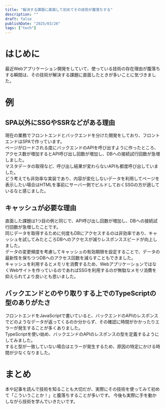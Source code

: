 ```yaml
---
title: "解決する課題に直面して初めてその技術が腹落ちする"
description: ""
draft: false
publishDate: "2025/03/26"
tags: ["tech"]
---
```


# はじめに

最近Webアプリケーション開発をしていて、使っている技術の存在理由が腹落ちする瞬間は、その技術が解決する課題に直面したときが多いことに気づきました。

# 例

## SPA以外にSSGやSSRなどがある理由

現在の業務でフロントエンドとバックエンドを分けた開発をしており、フロントエンドはSPAで作っています。  
ページがロードされる度にバックエンドのAPIを呼び出すように作ったところ、アクセス数が増加するとAPI呼び出し回数が増加し、DBへの接続試行回数が急増しました。  
マスタデータの取得など、呼び出し結果が変わらないAPIも都度呼び出していました。  
どう考えても非効率な実装であり、内容が変化しないデータを利用してページを表示したい場合はHTMLを事前にサーバー側でビルドしておくSSGの方が適しているなと感じました。

## キャッシュが必要な理由
直面した課題は1つ目の例と同じで、API呼び出し回数が増加し、DBへの接続試行回数が急増したことです。  
同じデータを取得するために何度もDBにアクセスするのは非効率であり、キャッシュを試してみたところDBへのアクセスが減りレスポンススピードが向上しました。  
データの変更頻度を考慮してキャッシュの有効期限を設定することで、データの最新性を保ちつつDBへのアクセス回数を減らすこともできました。  
キャッシュを利用するとメモリを消費するため、WebアプリケーションではなくWebサイトを作っているのであればSSGを利用するのが無駄なメモリ消費を抑えられてより良いとも思いました。  

## バックエンドとのやり取りする上でのTypeScriptの型のありがたさ

フロントエンドをJavaScriptで書いていると、バックエンドのAPIのレスポンスでどのようなデータが返ってくるのか分からず、その確認に時間がかかったりエラーが発生することが多くありました。  
TypeScriptを使い始め、バックエンドのAPIのレスポンスの型を定義するようにしてみました。  
すると型が一致していない場合はエラーが発生するため、原因の特定にかける時間が少なくなりました。  

# まとめ

本や記事を読んで技術を知ることも大切だが、実際にその技術を使ってみて初めて「こういうことか！」と腹落ちすることが多いです。
今後も実際に手を動かしながら技術を学んでいきたいです。
